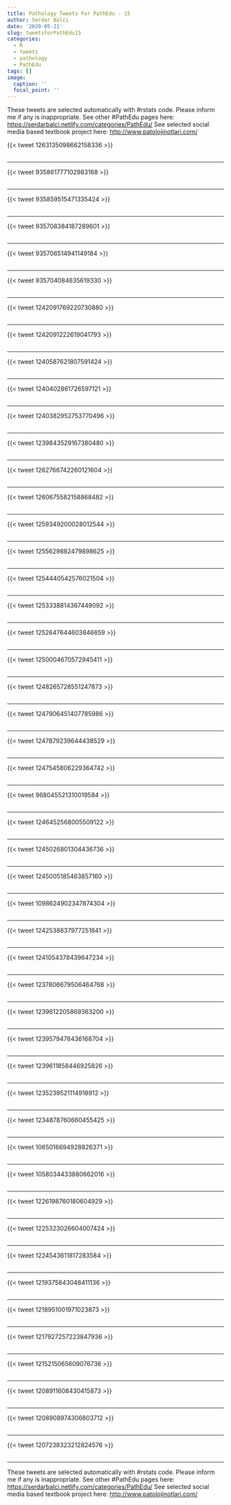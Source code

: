 ```yaml
---
title: Pathology Tweets For PathEdu - 15
author: Serdar Balci
date: '2020-05-21'
slug: tweetsForPathEdu15
categories:
  - R
  - tweets
  - pathology
  - PathEdu
tags: []
image:
  caption: ''
  focal_point: ''
---
```



These tweets are selected automatically with #rstats code. Please inform me if any is inappropriate.
See other #PathEdu pages here: https://serdarbalci.netlify.com/categories/PathEdu/ 
See selected social media based textbook project here: http://www.patolojinotlari.com/

{{< tweet 1263135098662158336 >}}
<br>
<br>
<hr>
{{< tweet 935861777102983168 >}}
<br>
<br>
<hr>
{{< tweet 935859515471335424 >}}
<br>
<br>
<hr>
{{< tweet 935708384187289601 >}}
<br>
<br>
<hr>
{{< tweet 935706514941149184 >}}
<br>
<br>
<hr>
{{< tweet 935704084635619330 >}}
<br>
<br>
<hr>
{{< tweet 1242091769220730880 >}}
<br>
<br>
<hr>
{{< tweet 1242091222619041793 >}}
<br>
<br>
<hr>
{{< tweet 1240587621807591424 >}}
<br>
<br>
<hr>
{{< tweet 1240402861726597121 >}}
<br>
<br>
<hr>
{{< tweet 1240382952753770496 >}}
<br>
<br>
<hr>
{{< tweet 1239843529167380480 >}}
<br>
<br>
<hr>
{{< tweet 1262766742260121604 >}}
<br>
<br>
<hr>
{{< tweet 1260675582158868482 >}}
<br>
<br>
<hr>
{{< tweet 1259349200028012544 >}}
<br>
<br>
<hr>
{{< tweet 1255629882479898625 >}}
<br>
<br>
<hr>
{{< tweet 1254440542576021504 >}}
<br>
<br>
<hr>
{{< tweet 1253338814367449092 >}}
<br>
<br>
<hr>
{{< tweet 1252647644603846659 >}}
<br>
<br>
<hr>
{{< tweet 1250004670572945411 >}}
<br>
<br>
<hr>
{{< tweet 1248265728551247873 >}}
<br>
<br>
<hr>
{{< tweet 1247906451407785986 >}}
<br>
<br>
<hr>
{{< tweet 1247879239644438529 >}}
<br>
<br>
<hr>
{{< tweet 1247545806229364742 >}}
<br>
<br>
<hr>
{{< tweet 968045521310019584 >}}
<br>
<br>
<hr>
{{< tweet 1246452568005509122 >}}
<br>
<br>
<hr>
{{< tweet 1245026801304436736 >}}
<br>
<br>
<hr>
{{< tweet 1245005185463857160 >}}
<br>
<br>
<hr>
{{< tweet 1098624902347874304 >}}
<br>
<br>
<hr>
{{< tweet 1242538637977251841 >}}
<br>
<br>
<hr>
{{< tweet 1241054378439647234 >}}
<br>
<br>
<hr>
{{< tweet 1237806679506464768 >}}
<br>
<br>
<hr>
{{< tweet 1239612205869363200 >}}
<br>
<br>
<hr>
{{< tweet 1239579476436168704 >}}
<br>
<br>
<hr>
{{< tweet 1239611858446925826 >}}
<br>
<br>
<hr>
{{< tweet 1235239521114918912 >}}
<br>
<br>
<hr>
{{< tweet 1234878760660455425 >}}
<br>
<br>
<hr>
{{< tweet 1065016694928826371 >}}
<br>
<br>
<hr>
{{< tweet 1058034433880662016 >}}
<br>
<br>
<hr>
{{< tweet 1226198760180604929 >}}
<br>
<br>
<hr>
{{< tweet 1225323026604007424 >}}
<br>
<br>
<hr>
{{< tweet 1224543611817283584 >}}
<br>
<br>
<hr>
{{< tweet 1219375843048411136 >}}
<br>
<br>
<hr>
{{< tweet 1218951001971023873 >}}
<br>
<br>
<hr>
{{< tweet 1217927257223847936 >}}
<br>
<br>
<hr>
{{< tweet 1215215065609076736 >}}
<br>
<br>
<hr>
{{< tweet 1208911608430415873 >}}
<br>
<br>
<hr>
{{< tweet 1208908974306803712 >}}
<br>
<br>
<hr>
{{< tweet 1207238323212824576 >}}
<br>
<br>
<hr>


These tweets are selected automatically with #rstats code. Please inform me if any is inappropriate.
See other #PathEdu pages here: https://serdarbalci.netlify.com/categories/PathEdu/ 
See selected social media based textbook project here: http://www.patolojinotlari.com/
